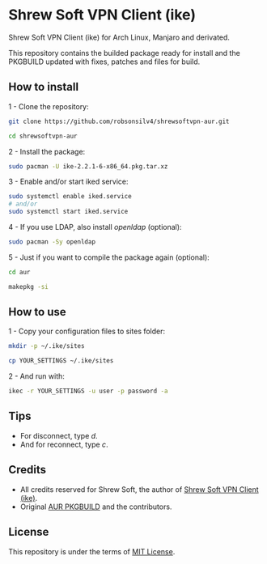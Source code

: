 # Shrew Soft VPN Client (ike)

Shrew Soft VPN Client (ike) for Arch Linux, Manjaro and derivated.

This repository contains the builded package ready for install and the PKGBUILD updated with fixes, patches and files for build.

## How to install

1 - Clone the repository:

```sh
git clone https://github.com/robsonsilv4/shrewsoftvpn-aur.git

cd shrewsoftvpn-aur
```

2 - Install the package:

```sh
sudo pacman -U ike-2.2.1-6-x86_64.pkg.tar.xz
```

3 - Enable and/or start iked service:

```sh
sudo systemctl enable iked.service
# and/or
sudo systemctl start iked.service
```

4 - If you use LDAP, also install _openldap_ (optional):

```sh
sudo pacman -Sy openldap
```

5 - Just if you want to compile the package again (optional):

```sh
cd aur

makepkg -si
```

## How to use

1 - Copy your configuration files to sites folder:

```sh
mkdir -p ~/.ike/sites

cp YOUR_SETTINGS ~/.ike/sites
```

2 - And run with:

```sh
ikec -r YOUR_SETTINGS -u user -p password -a
```

## Tips

- For disconnect, type _d_.
- And for reconnect, type _c_.

## Credits

- All credits reserved for Shrew Soft, the author of [Shrew Soft VPN Client (ike)](https://www.shrew.net/download/ike).
- Original [AUR PKGBUILD](https://aur.archlinux.org/packages/ike/) and the contributors.

## License

This repository is under the terms of [MIT License](./LICENSE).
